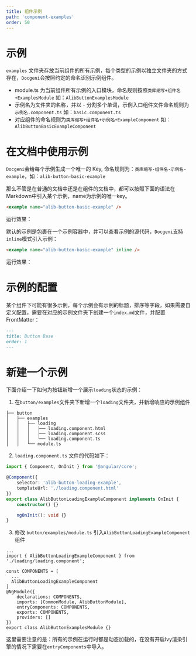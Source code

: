 ```yaml
---
title: 组件示例
path: 'component-examples'
order: 50
---
```


# 示例
`examples` 文件夹存放当前组件的所有示例，每个类型的示例以独立文件夹的方式存在，`Docgeni`会按照约定的命名识别示例组件。
- module.ts 为当前组件所有示例的入口模块，命名规则按照`类库缩写+组件名+ExamplesModule` 如：`AlibButtonExamplesModule`
- 示例名为文件夹的名称，并以 - 分割多个单词，示例入口组件文件命名规则为`示例名.component.ts` 如：`basic.component.ts`
- 对应组件的命名规则为`类库缩写+组件名+示例名+ExampleComponent` 如：`AlibButtonBasicExampleComponent`

# 在文档中使用示例
`Docgeni`会给每个示例生成一个唯一的 Key, 命名规则为：`类库缩写-组件名-示例名-example`，如：`alib-button-basic-example`

那么不管是在普通的文档中还是在组件的文档中，都可以按照下面的语法在Markdown中引入某个示例，name为示例的唯一key。

```html
<example name="alib-button-basic-example" />
```
运行效果：
<example name="alib-button-basic-example" />

默认的示例是包裹在一个示例容器中，并可以查看示例的源代码，`Docgeni`支持`inline`模式引入示例：

```html
<example name="alib-button-basic-example" inline />
```
运行效果：
<example name="alib-button-basic-example" inline />

# 示例的配置

某个组件下可能有很多示例，每个示例会有示例的标题，排序等字段，如果需要自定义配置，需要在对应的示例文件夹下创建一个`index.md`文件，并配置 FrontMatter：
```markdown
---
title: Button Base
order: 1
---
```

# 新建一个示例
下面介绍一下如何为按钮新增一个展示`loading`状态的示例：

1. 在`button/examples`文件夹下新增一个`loading`文件夹，并新增响应的示例组件

```
├── button
│   ├── examples
│   │   ├── loading
│   │   │   ├── loading.component.html
│   │   │   ├── loading.component.scss
│   │   │   └── loading.component.ts
│   │   └── module.ts
```

2. `loading.component.ts` 文件的代码如下：

```ts
import { Component, OnInit } from '@angular/core';

@Component({
    selector: 'alib-button-loading-example',
    templateUrl: './loading.component.html'
})
export class AlibButtonLoadingExampleComponent implements OnInit {
    constructor() {}

    ngOnInit(): void {}
}

```
3. 修改 `button/examples/module.ts` 引入`AlibButtonLoadingExampleComponent`组件

```
...
import { AlibButtonLoadingExampleComponent } from './loading/loading.component';

const COMPONENTS = [
  ...
  AlibButtonLoadingExampleComponent
]
@NgModule({
    declarations: COMPONENTS,
    imports: [CommonModule, AlibButtonModule],
    entryComponents: COMPONENTS,
    exports: COMPONENTS,
    providers: []
})
export class AlibButtonExamplesModule {}

```

这里需要注意的是：所有的示例在运行时都是动态加载的，在没有开启Ivy渲染引擎的情况下需要在`entryComponents`中导入。


